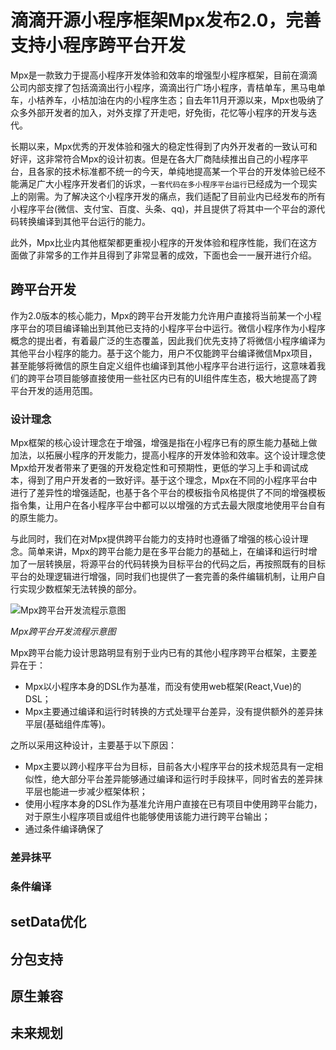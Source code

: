 # 滴滴开源小程序框架Mpx发布2.0，完善支持小程序跨平台开发

Mpx是一款致力于提高小程序开发体验和效率的增强型小程序框架，目前在滴滴公司内部支撑了包括滴滴出行小程序，滴滴出行广场小程序，青桔单车，黑马电单车，小桔养车，小桔加油在内的小程序生态；自去年11月开源以来，Mpx也吸纳了众多外部开发者的加入，对外支撑了开走吧，好免街，花忆等小程序的开发与迭代。

长期以来，Mpx优秀的开发体验和强大的稳定性得到了内外开发者的一致认可和好评，这非常符合Mpx的设计初衷。但是在各大厂商陆续推出自己的小程序平台，且各家的技术标准都不统一的今天，单纯地提高某一个平台的开发体验已经不能满足广大小程序开发者们的诉求，`一套代码在多小程序平台运行`已经成为一个现实上的刚需。为了解决这个小程序开发的痛点，我们适配了目前业内已经发布的所有小程序平台(微信、支付宝、百度、头条、qq)，并且提供了将其中一个平台的源代码转换编译到其他平台运行的能力。

此外，Mpx比业内其他框架都更重视小程序的开发体验和程序性能，我们在这方面做了非常多的工作并且得到了非常显著的成效，下面也会一一展开进行介绍。

## 跨平台开发

作为2.0版本的核心能力，Mpx的跨平台开发能力允许用户直接将当前某一个小程序平台的项目编译输出到其他已支持的小程序平台中运行。微信小程序作为小程序概念的提出者，有着最广泛的生态覆盖，因此我们优先支持了将微信小程序编译为其他平台小程序的能力。基于这个能力，用户不仅能跨平台编译微信Mpx项目，甚至能够将微信的原生自定义组件也编译到其他小程序平台进行运行，这意味着我们的跨平台项目能够直接使用一些社区内已有的UI组件库生态，极大地提高了跨平台开发的适用范围。

### 设计理念

Mpx框架的核心设计理念在于增强，增强是指在小程序已有的原生能力基础上做加法，以拓展小程序的开发能力，提高小程序的开发体验和效率。这个设计理念使Mpx给开发者带来了更强的开发稳定性和可预期性，更低的学习上手和调试成本，得到了用户开发者的一致好评。基于这个理念，Mpx在不同的小程序平台中进行了差异性的增强适配，也基于各个平台的模板指令风格提供了不同的增强模板指令集，让用户在各小程序平台中都可以以增强的方式去最大限度地使用平台自有的原生能力。

与此同时，我们在对Mpx提供跨平台能力的支持时也遵循了增强的核心设计理念。简单来讲，Mpx的跨平台能力是在多平台能力的基础上，在编译和运行时增加了一层转换层，将源平台的代码转换为目标平台的代码之后，再按照既有的目标平台的处理逻辑进行增强，同时我们也提供了一套完善的条件编辑机制，让用户自行实现少数框架无法转换的部分。

![Mpx跨平台开发流程示意图](https://dpubstatic.udache.com/static/dpubimg/d462e4c8-7c78-4225-80a4-deef91a47061.png)

*Mpx跨平台开发流程示意图*

Mpx跨平台能力设计思路明显有别于业内已有的其他小程序跨平台框架，主要差异在于：
* Mpx以小程序本身的DSL作为基准，而没有使用web框架(React,Vue)的DSL；
* Mpx主要通过编译和运行时转换的方式处理平台差异，没有提供额外的差异抹平层(基础组件库等)。

之所以采用这种设计，主要基于以下原因：
* Mpx主要以跨小程序平台为目标，目前各大小程序平台的技术规范具有一定相似性，绝大部分平台差异能够通过编译和运行时手段抹平，同时省去的差异抹平层也能进一步减少框架体积；
* 使用小程序本身的DSL作为基准允许用户直接在已有项目中使用跨平台能力，对于原生小程序项目或组件也能够使用该能力进行跨平台输出；
* 通过条件编译确保了











### 差异抹平

### 条件编译

## setData优化

## 分包支持

## 原生兼容

## 未来规划





